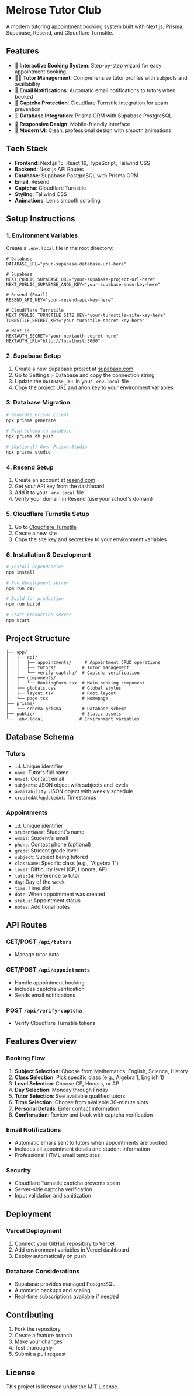 # Melrose Tutor Club

A modern tutoring appointment booking system built with Next.js, Prisma, Supabase, Resend, and Cloudflare Turnstile.

## Features

- 🎯 **Interactive Booking System**: Step-by-step wizard for easy appointment booking
- 👨‍🏫 **Tutor Management**: Comprehensive tutor profiles with subjects and availability
- 📧 **Email Notifications**: Automatic email notifications to tutors when booked
- 🤖 **Captcha Protection**: Cloudflare Turnstile integration for spam prevention
- 🗄️ **Database Integration**: Prisma ORM with Supabase PostgreSQL
- 📱 **Responsive Design**: Mobile-friendly interface
- 🎨 **Modern UI**: Clean, professional design with smooth animations

## Tech Stack

- **Frontend**: Next.js 15, React 19, TypeScript, Tailwind CSS
- **Backend**: Next.js API Routes
- **Database**: Supabase PostgreSQL with Prisma ORM
- **Email**: Resend
- **Captcha**: Cloudflare Turnstile
- **Styling**: Tailwind CSS
- **Animations**: Lenis smooth scrolling

## Setup Instructions

### 1. Environment Variables

Create a `.env.local` file in the root directory:

```env
# Database
DATABASE_URL="your-supabase-database-url-here"

# Supabase
NEXT_PUBLIC_SUPABASE_URL="your-supabase-project-url-here"
NEXT_PUBLIC_SUPABASE_ANON_KEY="your-supabase-anon-key-here"

# Resend (Email)
RESEND_API_KEY="your-resend-api-key-here"

# Cloudflare Turnstile
NEXT_PUBLIC_TURNSTILE_SITE_KEY="your-turnstile-site-key-here"
TURNSTILE_SECRET_KEY="your-turnstile-secret-key-here"

# Next.js
NEXTAUTH_SECRET="your-nextauth-secret-here"
NEXTAUTH_URL="http://localhost:3000"
```

### 2. Supabase Setup

1. Create a new Supabase project at [supabase.com](https://supabase.com)
2. Go to Settings > Database and copy the connection string
3. Update the `DATABASE_URL` in your `.env.local` file
4. Copy the project URL and anon key to your environment variables

### 3. Database Migration

```bash
# Generate Prisma client
npx prisma generate

# Push schema to database
npx prisma db push

# (Optional) Open Prisma Studio
npx prisma studio
```

### 4. Resend Setup

1. Create an account at [resend.com](https://resend.com)
2. Get your API key from the dashboard
3. Add it to your `.env.local` file
4. Verify your domain in Resend (use your school's domain)

### 5. Cloudflare Turnstile Setup

1. Go to [Cloudflare Turnstile](https://www.cloudflare.com/products/turnstile/)
2. Create a new site
3. Copy the site key and secret key to your environment variables

### 6. Installation & Development

```bash
# Install dependencies
npm install

# Run development server
npm run dev

# Build for production
npm run build

# Start production server
npm start
```

## Project Structure

```
├── app/
│   ├── api/
│   │   ├── appointments/     # Appointment CRUD operations
│   │   ├── tutors/          # Tutor management
│   │   └── verify-captcha/  # Captcha verification
│   ├── components/
│   │   └── BookingForm.tsx  # Main booking component
│   ├── globals.css          # Global styles
│   ├── layout.tsx           # Root layout
│   └── page.tsx             # Homepage
├── prisma/
│   └── schema.prisma        # Database schema
├── public/                  # Static assets
└── .env.local              # Environment variables
```

## Database Schema

### Tutors
- `id`: Unique identifier
- `name`: Tutor's full name
- `email`: Contact email
- `subjects`: JSON object with subjects and levels
- `availability`: JSON object with weekly schedule
- `createdAt`/`updatedAt`: Timestamps

### Appointments
- `id`: Unique identifier
- `studentName`: Student's name
- `email`: Student's email
- `phone`: Contact phone (optional)
- `grade`: Student grade level
- `subject`: Subject being tutored
- `className`: Specific class (e.g., "Algebra 1")
- `level`: Difficulty level (CP, Honors, AP)
- `tutorId`: Reference to tutor
- `day`: Day of the week
- `time`: Time slot
- `date`: When appointment was created
- `status`: Appointment status
- `notes`: Additional notes

## API Routes

### GET/POST `/api/tutors`
- Manage tutor data

### GET/POST `/api/appointments`
- Handle appointment booking
- Includes captcha verification
- Sends email notifications

### POST `/api/verify-captcha`
- Verify Cloudflare Turnstile tokens

## Features Overview

### Booking Flow
1. **Subject Selection**: Choose from Mathematics, English, Science, History
2. **Class Selection**: Pick specific class (e.g., Algebra 1, English 1)
3. **Level Selection**: Choose CP, Honors, or AP
4. **Day Selection**: Monday through Friday
5. **Tutor Selection**: See available qualified tutors
6. **Time Selection**: Choose from available 30-minute slots
7. **Personal Details**: Enter contact information
8. **Confirmation**: Review and book with captcha verification

### Email Notifications
- Automatic emails sent to tutors when appointments are booked
- Includes all appointment details and student information
- Professional HTML email templates

### Security
- Cloudflare Turnstile captcha prevents spam
- Server-side captcha verification
- Input validation and sanitization

## Deployment

### Vercel Deployment
1. Connect your GitHub repository to Vercel
2. Add environment variables in Vercel dashboard
3. Deploy automatically on push

### Database Considerations
- Supabase provides managed PostgreSQL
- Automatic backups and scaling
- Real-time subscriptions available if needed

## Contributing

1. Fork the repository
2. Create a feature branch
3. Make your changes
4. Test thoroughly
5. Submit a pull request

## License

This project is licensed under the MIT License.
